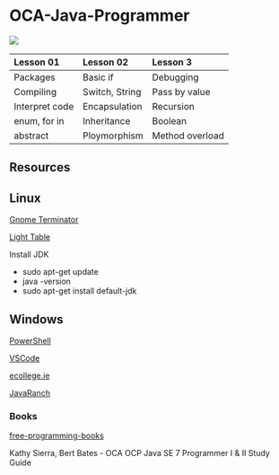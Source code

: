 # OCA-Java-Programmer

![](http://education.oracle.com/education/ou_rd14/image/oracleuniversity_logo.png)

| Lesson 01      | Lesson 02       | Lesson 3       |
| :------------  | :------------   | :------------  |
| Packages       | Basic if        | Debugging      |
| Compiling      | Switch, String  | Pass by value  |
| Interpret code | Encapsulation   | Recursion      |
| enum, for in   | Inheritance     | Boolean        |
| abstract       | Ploymorphism    | Method overload|

## Resources

## Linux
[Gnome Terminator](http://gnometerminator.blogspot.ie/p/introduction.html)

[Light Table](http://lighttable.com/)

Install JDK
- sudo apt-get update
- java -version
- sudo apt-get install default-jdk

## Windows
[PowerShell](https://msdn.microsoft.com/en-us/mt173057.aspx)

[VSCode](https://code.visualstudio.com/)

[ecollege.ie](http://www.ecollege.ie/moodle/course/info.php?id=55)

[JavaRanch](http://www.javaranch.com/)


### Books
[free-programming-books](https://github.com/vhf/free-programming-books/blob/master/free-programming-books.md)

Kathy Sierra, Bert Bates - OCA OCP Java SE 7 Programmer I & II Study Guide





